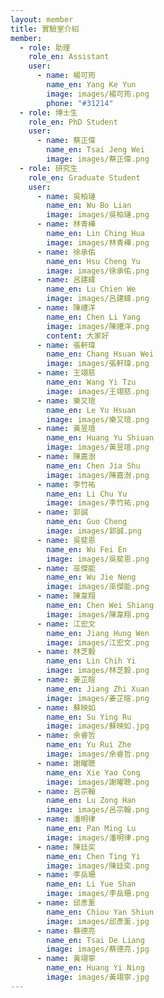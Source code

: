 ```yaml
---
layout: member
title: 實驗室介紹
member:
  - role: 助理
    role_en: Assistant
    user:
      - name: 楊可筠
        name_en: Yang Ke Yun
        image: images/楊可筠.png
        phone: "#31214"
  - role: 博士生
    role_en: PhD Student
    user:
      - name: 蔡正偉
        name_en: Tsai Jeng Wei
        image: images/蔡正偉.png
  - role: 研究生
    role_en: Graduate Student
    user:
      - name: 吳柏璉
        name_en: Wu Bo Lian
        image: images/吳柏璉.png
      - name: 林青樺
        name_en: Lin Ching Hua
        image: images/林青樺.png
      - name: 徐承佑
        name_en: Hsu Cheng Yu
        image: images/徐承佑.png
      - name: 呂建緯
        name_en: Lu Chien We
        image: images/呂建緯.png
      - name: 陳禮洋
        name_en: Chen Li Yang
        image: images/陳禮洋.png
        content: 大家好
      - name: 張軒瑋
        name_en: Chang Hsuan Wei
        image: images/張軒瑋.png
      - name: 王翊慈
        name_en: Wang Yi Tzu
        image: images/王翊慈.png
      - name: 樂又瑄
        name_en: Le Yu Hsuan
        image: images/樂又瑄.png
      - name: 黃昱瑄
        name_en: Huang Yu Shiuan
        image: images/黃昱瑄.png
      - name: 陳嘉澍
        name_en: Chen Jia Shu
        image: images/陳嘉澍.png
      - name: 李竹祐
        name_en: Li Chu Yu
        image: images/李竹祐.png
      - name: 郭誠
        name_en: Guo Cheng
        image: images/郭誠.png
      - name: 吳斐恩
        name_en: Wu Fei En
        image: images/吳斐恩.png
      - name: 巫傑能
        name_en: Wu Jie Neng
        image: images/巫傑能.png
      - name: 陳韋翔
        name_en: Chen Wei Shiang
        image: images/陳韋翔.png
      - name: 江宏文
        name_en: Jiang Hung Wen
        image: images/江宏文.png
      - name: 林芝毅
        name_en: Lin Chih Yi
        image: images/林芝毅.png
      - name: 姜芷暄
        name_en: Jiang Zhi Xuan
        image: images/姜芷暄.png
      - name: 蘇映如
        name_en: Su Ying Ru
        image: images/蘇映如.jpg 
      - name: 余睿哲
        name_en: Yu Rui Zhe
        image: images/余睿哲.png 
      - name: 謝曜聰
        name_en: Xie Yao Cong
        image: images/謝曜聰.png 
      - name: 呂宗翰
        name_en: Lu Zong Han
        image: images/呂宗翰.png  
      - name: 潘明律
        name_en: Pan Ming Lu
        image: images/潘明律.png 
      - name: 陳廷奕
        name_en: Chen Ting Yi
        image: images/陳廷奕.png 
      - name: 李岳珊
        name_en: Li Yue Shan
        image: images/李岳珊.png
      - name: 邱彥薰
        name_en: Chiou Yan Shiun
        image: images/邱彥薰.jpg
      - name: 蔡德亮
        name_en: Tsai De Liang 
        image: images/蔡德亮.jpg
      - name: 黃翊寧
        name_en: Huang Yi Ning
        image: images/黃翊寧.jpg                
---
```

